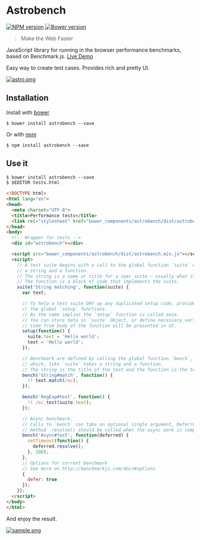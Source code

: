 # Astrobench

[![NPM version](https://badge.fury.io/js/astrobench.svg)](http://badge.fury.io/js/astrobench)
[![Bower version](https://badge.fury.io/bo/astrobench.svg)](http://badge.fury.io/bo/astrobench)

> Make the Web Faster

JavaScript library for running in the browser performance benchmarks, based on Benchmark.js. [Live Demo](http://astrobench.js.org/)

Easy way to create test cases. Provides rich and pretty UI.

[![astro.png][2]][1]

## Installation

Install with [bower](http://bower.io/)

```
$ bower install astrobench --save
```

Or with [npm](https://www.npmjs.org/)

```
$ npm install astrobench --save
```

## Use it

```html
$ bower install astrobench --save
$ $EDITOR tests.html

<!DOCTYPE html>
<html lang="en">
<head>
  <meta charset="UTF-8">
  <title>Performance tests</title>
  <link rel="stylesheet" href="bower_components/astrobench/dist/astrobench.min.css">
</head>
<body>
  <!-- Wrapper for tests -->
  <div id="astrobench"></div>

  <script src="bower_components/astrobench/dist/astrobench.min.js"></script>
  <script>
    // A test suite begins with a call to the global function `suite` with two parameters:
    // a string and a function.
    // The string is a name or title for a spec suite – usually what is being tested.
    // The function is a block of code that implements the suite.
    suite('String matching', function(suite) {
      var text;

      // To help a test suite DRY up any duplicated setup code, provides
      // the global `setup` functions.
      // As the name implies the `setup` function is called once.
      // You can store data in `suite` Object, or define necessary variables.
      // Code from body of the function will be presented in UI.
      setup(function() {
        suite.text = 'Hello world';
        text = 'Hello world';
      });

      // Benchmark are defined by calling the global function `bench`,
      // which, like `suite` takes a string and a function.
      // The string is the title of the test and the function is the test
      bench('String#match', function() {
        !! text.match(/o/);
      });

      bench('RegExp#test', function() {
        !! /o/.test(suite.text);
      });

      // Async benchmark.
      // Calls to `bench` can take an optional single argument, Deferred object,
      // method .resolve() should be called when the async work is complete.
      bench('Async#test', function(deferred) {
        setTimeout(function() {
          deferred.resolve();
        }, 100);
      },
      // Options for current benchmark
      // See more on http://benchmarkjs.com/docs#options
      {
        defer: true
      });
    });
  </script>
</body>
</html>
```

And enjoy the result.

[![sample.png][3]][1]

[1]: http://astrobench.js.org
[2]: https://cdn.rawgit.com/kupriyanenko/astrobench/gh-pages/astro.png
[3]: https://cdn.rawgit.com/kupriyanenko/astrobench/gh-pages/sample.png
